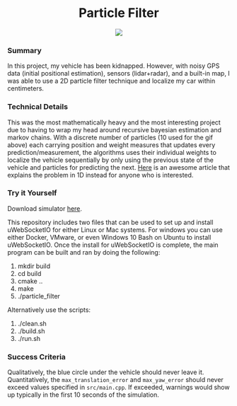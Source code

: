 <h1 align="center">Particle Filter</h1>

<p align="center">
    <image src="./result.gif">
</p>

### Summary

In this project, my vehicle has been kidnapped. However, with noisy GPS data (initial positional estimation), sensors (lidar+radar), and a built-in map, I was able to use a 2D particle filter technique and localize my car within centimeters. 

### Technical Details

This was the most mathematically heavy and the most interesting project due to having to wrap my head around recursive bayesian estimation and markov chains. With a discrete number of particles (10 used for the gif above) each carrying position and weight measures that updates every prediction/measurement, the algorithms uses their individual weights to localize the vehicle sequentially by only using the previous state of the vehicle and particles for predicting the next. [Here](https://medium.com/@jonathan_hui/tracking-a-self-driving-car-with-particle-filter-ef61f622a3e9) is an awesome article that explains the problem in 1D instead for anyone who is interested.

### Try it Yourself

Download simulator [here](https://github.com/udacity/self-driving-car-sim/releases).

This repository includes two files that can be used to set up and install uWebSocketIO for either Linux or Mac systems. For windows you can use either Docker, VMware, or even Windows 10 Bash on Ubuntu to install uWebSocketIO. Once the install for uWebSocketIO is complete, the main program can be built and ran by doing the following:

1. mkdir build
2. cd build
3. cmake ..
4. make
5. ./particle_filter

Alternatively use the scripts:

1. ./clean.sh
2. ./build.sh
3. ./run.sh

### Success Criteria

Qualitatively, the blue circle under the vehicle should never leave it. Quantitatively, the `max_translation_error` and `max_yaw_error` should never exceed values specified in `src/main.cpp`. If exceeded, warnings would show up typically in the first 10 seconds of the simulation.
